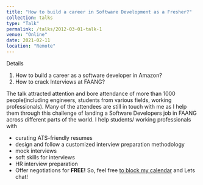 ```yaml
---
title: "How to build a career in Software Development as a Fresher?"
collection: talks
type: "Talk"
permalink: /talks/2012-03-01-talk-1
venue: "Online"
date: 2021-02-11
location: "Remote"
---
```


Details
1. How to build a career as a software developer in Amazon?
1. How to crack Interviews at FAANG?

The talk attracted attention and bore attendance of more than 1000 people(including engineers, students from various fields, working professionals). Many of the attendees are still in touch with me as I help them through this challenge of landing a Software Developers job in FAANG across different parts of the world. 
I help students/ working professionals with 
* curating ATS-friendly resumes
* design and follow a customized interview preparation methodology
* mock interviews
* soft skills for interviews
* HR interview preparation  
* Offer negotiations
for **FREE!** 
So, feel free [to block my calendar](https://calendly.com/monicakherajani/15-minute-1-1-meeting) and Lets chat! 

